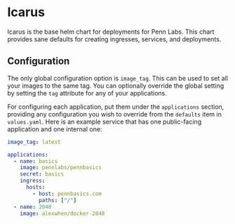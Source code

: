 # Icarus

Icarus is the base helm chart for deployments for Penn Labs. This chart provides sane defaults for creating ingresses, services, and deployments.

## Configuration

The only global configuration option is `image_tag`. This can be used to set all your images to the same tag. You can optionally override the global setting by setting the `tag` attribute for any of your applications.

For configuring each application, put them under the `applications` section, providing any configuration you wish to override from the `defaults` item in `values.yaml`. Here is an example service that has one public-facing application and one internal one:

```yaml
image_tag: latest

applications:
  - name: basics
    image: pennlabs/pennbasics
    secret: basics
    ingress:
      hosts:
        - host: pennbasics.com
          paths: ["/"]
  - name: 2048
    image: alexwhen/docker-2048
```

